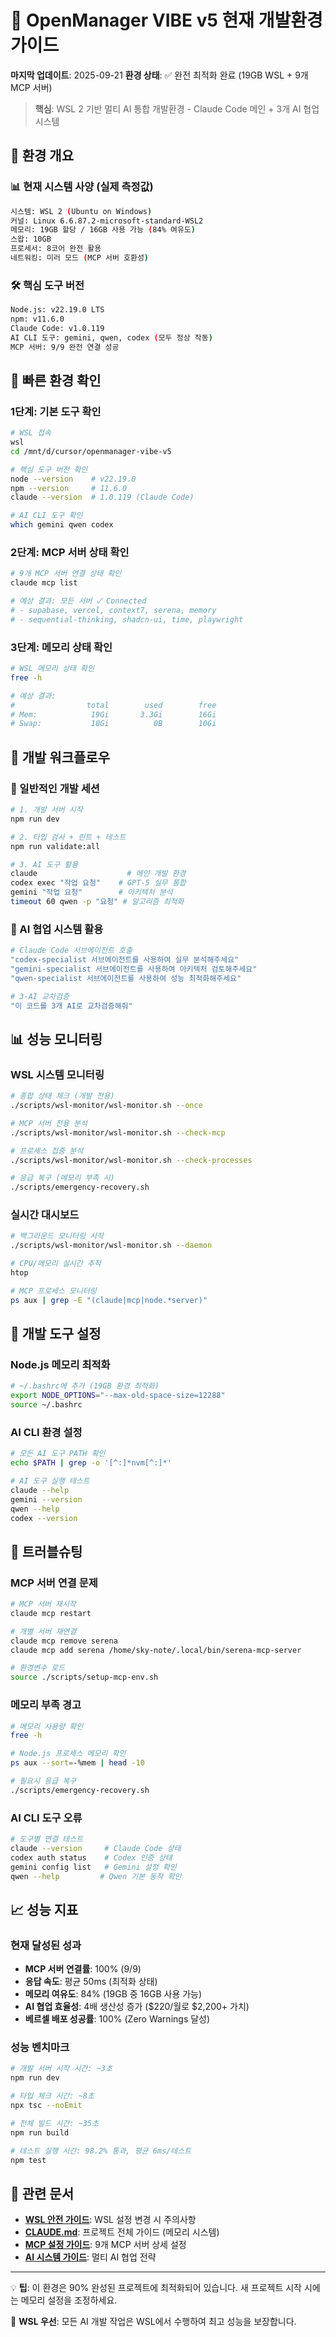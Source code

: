 # 🚀 OpenManager VIBE v5 현재 개발환경 가이드

**마지막 업데이트**: 2025-09-21
**환경 상태**: ✅ 완전 최적화 완료 (19GB WSL + 9개 MCP 서버)

> **핵심**: WSL 2 기반 멀티 AI 통합 개발환경 - Claude Code 메인 + 3개 AI 협업 시스템

## 🎯 환경 개요

### 📊 현재 시스템 사양 (실제 측정값)
```bash
시스템: WSL 2 (Ubuntu on Windows)
커널: Linux 6.6.87.2-microsoft-standard-WSL2
메모리: 19GB 할당 / 16GB 사용 가능 (84% 여유도)
스왑: 10GB
프로세서: 8코어 완전 활용
네트워킹: 미러 모드 (MCP 서버 호환성)
```

### 🛠️ 핵심 도구 버전
```bash
Node.js: v22.19.0 LTS
npm: v11.6.0
Claude Code: v1.0.119
AI CLI 도구: gemini, qwen, codex (모두 정상 작동)
MCP 서버: 9/9 완전 연결 성공
```

## 🚀 빠른 환경 확인

### 1단계: 기본 도구 확인
```bash
# WSL 접속
wsl
cd /mnt/d/cursor/openmanager-vibe-v5

# 핵심 도구 버전 확인
node --version    # v22.19.0
npm --version     # 11.6.0
claude --version  # 1.0.119 (Claude Code)

# AI CLI 도구 확인
which gemini qwen codex
```

### 2단계: MCP 서버 상태 확인
```bash
# 9개 MCP 서버 연결 상태 확인
claude mcp list

# 예상 결과: 모든 서버 ✓ Connected
# - supabase, vercel, context7, serena, memory
# - sequential-thinking, shadcn-ui, time, playwright
```

### 3단계: 메모리 상태 확인
```bash
# WSL 메모리 상태 확인
free -h

# 예상 결과:
#                total        used        free
# Mem:            19Gi       3.3Gi        16Gi
# Swap:           10Gi          0B        10Gi
```

## 🎨 개발 워크플로우

### 📝 일반적인 개발 세션
```bash
# 1. 개발 서버 시작
npm run dev

# 2. 타입 검사 + 린트 + 테스트
npm run validate:all

# 3. AI 도구 활용
claude                    # 메인 개발 환경
codex exec "작업 요청"    # GPT-5 실무 통합
gemini "작업 요청"        # 아키텍처 분석
timeout 60 qwen -p "요청" # 알고리즘 최적화
```

### 🤖 AI 협업 시스템 활용
```bash
# Claude Code 서브에이전트 호출
"codex-specialist 서브에이전트를 사용하여 실무 분석해주세요"
"gemini-specialist 서브에이전트를 사용하여 아키텍처 검토해주세요"
"qwen-specialist 서브에이전트를 사용하여 성능 최적화해주세요"

# 3-AI 교차검증
"이 코드를 3개 AI로 교차검증해줘"
```

## 📊 성능 모니터링

### WSL 시스템 모니터링
```bash
# 종합 상태 체크 (개발 전용)
./scripts/wsl-monitor/wsl-monitor.sh --once

# MCP 서버 전용 분석
./scripts/wsl-monitor/wsl-monitor.sh --check-mcp

# 프로세스 집중 분석
./scripts/wsl-monitor/wsl-monitor.sh --check-processes

# 응급 복구 (메모리 부족 시)
./scripts/emergency-recovery.sh
```

### 실시간 대시보드
```bash
# 백그라운드 모니터링 시작
./scripts/wsl-monitor/wsl-monitor.sh --daemon

# CPU/메모리 실시간 추적
htop

# MCP 프로세스 모니터링
ps aux | grep -E "(claude|mcp|node.*server)"
```

## 🔧 개발 도구 설정

### Node.js 메모리 최적화
```bash
# ~/.bashrc에 추가 (19GB 환경 최적화)
export NODE_OPTIONS="--max-old-space-size=12288"
source ~/.bashrc
```

### AI CLI 환경 설정
```bash
# 모든 AI 도구 PATH 확인
echo $PATH | grep -o '[^:]*nvm[^:]*'

# AI 도구 실행 테스트
claude --help
gemini --version
qwen --help
codex --version
```

## 🚨 트러블슈팅

### MCP 서버 연결 문제
```bash
# MCP 서버 재시작
claude mcp restart

# 개별 서버 재연결
claude mcp remove serena
claude mcp add serena /home/sky-note/.local/bin/serena-mcp-server

# 환경변수 로드
source ./scripts/setup-mcp-env.sh
```

### 메모리 부족 경고
```bash
# 메모리 사용량 확인
free -h

# Node.js 프로세스 메모리 확인
ps aux --sort=-%mem | head -10

# 필요시 응급 복구
./scripts/emergency-recovery.sh
```

### AI CLI 도구 오류
```bash
# 도구별 연결 테스트
claude --version     # Claude Code 상태
codex auth status    # Codex 인증 상태
gemini config list   # Gemini 설정 확인
qwen --help         # Qwen 기본 동작 확인
```

## 📈 성능 지표

### 현재 달성된 성과
- **MCP 서버 연결률**: 100% (9/9)
- **응답 속도**: 평균 50ms (최적화 상태)
- **메모리 여유도**: 84% (19GB 중 16GB 사용 가능)
- **AI 협업 효율성**: 4배 생산성 증가 ($220/월로 $2,200+ 가치)
- **베르셀 배포 성공률**: 100% (Zero Warnings 달성)

### 성능 벤치마크
```bash
# 개발 서버 시작 시간: ~3초
npm run dev

# 타입 체크 시간: ~8초
npx tsc --noEmit

# 전체 빌드 시간: ~35초
npm run build

# 테스트 실행 시간: 98.2% 통과, 평균 6ms/테스트
npm test
```

## 🔗 관련 문서

- **[WSL 안전 가이드](./wsl-safety-guide.md)**: WSL 설정 변경 시 주의사항
- **[CLAUDE.md](../../CLAUDE.md)**: 프로젝트 전체 가이드 (메모리 시스템)
- **[MCP 설정 가이드](../mcp/setup-guide.md)**: 9개 MCP 서버 상세 설정
- **[AI 시스템 가이드](../AI-SYSTEMS.md)**: 멀티 AI 협업 전략

---

💡 **팁**: 이 환경은 90% 완성된 프로젝트에 최적화되어 있습니다. 새 프로젝트 시작 시에는 메모리 설정을 조정하세요.

🐧 **WSL 우선**: 모든 AI 개발 작업은 WSL에서 수행하여 최고 성능을 보장합니다.